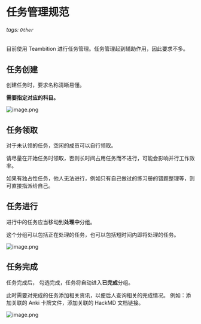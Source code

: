 # 任务管理规范

###### tags: `Other`

目前使用 Teambition 进行任务管理。任务管理起到辅助作用，因此要求不多。

## 任务创建

创建任务时，要求名称清晰易懂。

**需要指定对应的科目。**

![image.png](https://b3logfile.com/siyuan/1609132319768/assets/image-20210417113711-q7dkjuj.png)

## 任务领取

对于未认领的任务，空闲的成员可以自行领取。

请尽量在开始任务时领取，否则长时间占用任务而不进行，可能会影响并行工作效率。

如果有独占性任务，他人无法进行，例如只有自己做过的练习册的错题整理等，则可直接指派给自己。

## 任务进行

进行中的任务应当移动到**处理中**分组。

这个分组可以包括正在处理的任务，也可以包括短时间内即将处理的任务。

![image.png](https://b3logfile.com/siyuan/1609132319768/assets/image-20210417114133-dvwei6g.png)

## 任务完成

任务完成后， 勾选完成，任务将自动进入**已完成**分组。

此时需要对完成的任务添加相关资讯，以便后人查询相关的完成情况。
例如：添加关联的 Anki 卡牌文件，添加关联的 HackMD 文档链接。

![image.png](https://b3logfile.com/siyuan/1609132319768/assets/image-20210417114241-67mol5w.png)